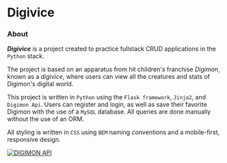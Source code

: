 # Digivice

### About
***Digivice*** is a project created to practice fullstack CRUD applications in the `Python` stack.

The project is based on an apparatus from hit children's franchise *Digimon*, known as a *digivice*, where users can view all the creatures and stats of Digimon's digital world.

This project is written in `Python` using the `Flask framework`, `Jinja2`, and `Digimon Api`. Users can register and login, as well as save their favorite Digimon with the use of a `MySQL` database. All queries are done manually without the use of an ORM.

All styling is written in `CSS` using `BEM` naming conventions and a mobile-first, responsive design.

[![DIGIMON API](http://https://digimon-api.com/)](http://https://digimon-api.com/)